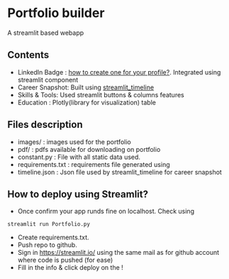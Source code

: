 # Portfolio builder

A streamlit based webapp 

## Contents

- LinkedIn Badge : [how to create one for your profile?](https://www.linkedin.com/pulse/how-create-linkedin-badge-your-website-amy-wallin/). Integrated using streamlit component
- Career Snapshot: Built using [streamlit_timeline](https://pypi.org/project/streamlit-timeline/)
- Skills & Tools: Used streamlit buttons & columns features
- Education : Plotly(library for visualization) table

## Files description
* images/ : images used for the portfolio
* pdf/ : pdfs available for downloading on portfolio
* constant.py : File with all static data used. 
* requirements.txt : requirements file generated using
* timeline.json : Json file used by streamlit_timeline for career snapshot

## How to deploy using Streamlit?
* Once confirm your app runds fine on localhost. Check using 
```
streamlit run Portfolio.py 
```
* Create requirements.txt. 
* Push repo to github.
* Sign in https://streamlit.io/ using the same mail as for github account where code is pushed (for ease)
* Fill in the info & click deploy on the !

